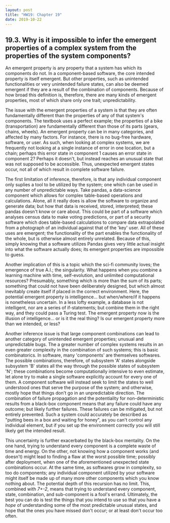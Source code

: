 ```yaml
---
layout: post
title: "HW19: Chapter 19"
date: 2019-10-22
---
```


## 19.3. Why is it impossible to infer the emergent properties of a complex system from the properties of the system components?

An emergent property is any property that a system has which its components do not. In a component-based software, the core intended property is itself emergent. But other properties, such as unintended functionalities or very unintended failure states, can also be deemed emergent if they are a result of the combination of components. Because of how broad this definition is, therefore, there are many kinds of emergent properties, most of which share only one trait; unpredictability.

The issue with the emergent properties of a system is that they are often fundamentally different than the properties of any of that system's components. The textbook uses a perfect example; the properties of a bike (transportation) are fundamentally different than those of its parts (gears, chains, wheels). An emergent property can be in many categories, and affected by many factors. For instance, there is no bug-free hardware, software, or user. As such, when looking at complex systems, we are frequently not looking at a single instance of error in one location, but a chain; perhaps this error state in component 1 causes an error state in component 2? Perhaps it doesn't, but instead reaches an unusual state that was not supposed to be accessible. Thus, unexpected emergent states occur, not all of which result in complete software failure.

The first limitation of inference, therefore, is that any individual component only suplies a tool to be utilized by the system; one which can be used in any number of unpredictable ways. Take pandas, a data-science component which allows for complex table-based operations and calculations. Alone, all it really does is allow the software to organize and generate data; but how that data is received, stored, interpreted; these pandas doesn't know or care about. This could be part of a software which analyses census data to make voting predictions, or part of a security software which does table-based calculations to compare data extrapolated from a photograph of an individual against that of the 'key' user. All of these uses are emergent; the functionality of the part enables the functionality of the whole, but is otherwise almost entirely unrelated. Because of this, simply knowing that a software utilizes Pandas gives very little actual insight into what the software actually does; its emergent properties are impossible to guess.

Another implication of this is a topic which the sci-fi community loves; the emergence of true A.I.; the singularity. What happens when you combine a learning machine with time, self-evolution, and unlimited computational resources? Presumably, something which is more than the sum of its parts; something that could not have been deliberately designed, but which almost inevitably create itself if placed in the correct environment. Here, the potential emergent property is intelligence... but when/where/if it happens is nonetheless uncertain. In a less lofty example, a database is not intelligent, nor are a series of if-statements; but combine them in the right way, and they could pass a Turing test. The emergent property now is the illusion of intelligence... or is it the real thing? Is our emergent property more than we intended, or less?

Another inference issue is that large component combinations can lead to another category of unintended emergent properties; unusual and unpredictable bugs. The a greater number of complex systems results in an even greater complexity in the combination of such systems; this is basic combinatorics. In software, many 'components' are themselves softwares. The possible combinations, therefore, of subsystem 'A' states alongside subsystem 'B' states all the way through the possible states of subsystem 'N'; these combinations become computationally intensive to even estimate, let alone try to make a single software explicitly account for every one of them. A component software will instead seek to limit the states to well understood ones that serve the purpose of the system; and otherwise, mostly hope that things don't go in an unpredictable direction. The combination of failure propagation and the potentiality for non-deterministic results from a black-box component means that any failure could have any outcome; but likely further failures. These failures can be mitigated, but not entirely prevented. Such a system could accurately be described as "putting bees in a box and waiting for honey", as you can't control any individual element, but if you set up the environment correctly you will still likely get the intended result.

This uncertainty is further exacerbated by the black-box mentality. On the one hand, trying to understand every component is a complete waste of time and energy. On the other, not knowing how a component works (and doesn't) might lead to finding a flaw at the worst possible time; possibly after deployment, when one of the aforementioned unexpected state combinations occur. At the same time, as softwares grow in complexity, so too do components; any individual component utilized by your software might itself be made up of many more other components which you know nothing about. The potential depth of this recursion has no limit. This, combined with *7+-2*, means that trying to understand every component, state, combination, and sub-component is a fool's errand. Ultimately, the best you can do is test the things that you intend to use so that you have a *hope* of understanding some of the most predictable unusual states, and hope that the ones you have missed don't occur; or at least don't occur too often.
